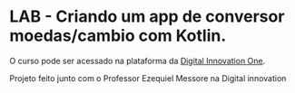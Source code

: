 # LAB - Criando um app de conversor moedas/cambio com Kotlin.
O curso pode ser acessado na plataforma da [Digital Innovation One](https://digitalinnovation.one/).

Projeto feito junto com o Professor Ezequiel Messore na Digital innovation

